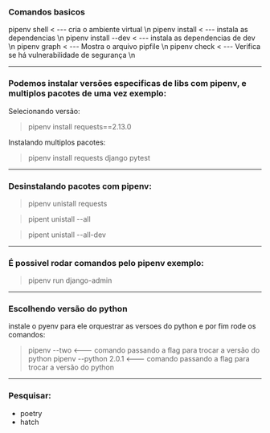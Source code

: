 ### Comandos basicos

pipenv shell < --- cria o ambiente virtual \n
pipenv install  < --- instala as dependencias \n
pipenv install --dev < --- instala as dependencias de dev \n
pipenv graph < --- Mostra o arquivo pipfile \n
pipenv check < --- Verifica se há vulnerabilidade de segurança \n


----------------------------------------------------------
### Podemos instalar versões especificas de libs com pipenv, e multiplos pacotes de uma vez exemplo:

Selecionando versão:
> pipenv install requests==2.13.0

Instalando multiplos pacotes: 
> pipenv install requests django pytest

----------------------------------------------------------
### Desinstalando pacotes com pipenv:

> pipenv unistall requests

> pipent unistall  --all

> pipent unistall  --all-dev

----------------------------------------------------------
### É possivel rodar comandos pelo pipenv exemplo:

> pipenv run django-admin

----------------------------------------------------------
### Escolhendo versão do python

instale o pyenv para ele orquestrar as versoes do python e por fim rode os comandos:

> pipenv --two <--- comando passando a flag para trocar a versão do python
> pipenv --python 2.0.1 <--- comando passando a flag para trocar a versão do python

----------------------------------------------------------
### Pesquisar:

* poetry
* hatch